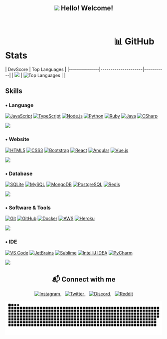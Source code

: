 <h2 align="center"><img src="https://media.giphy.com/media/hvRJCLFzcasrR4ia7z/giphy.gif" width="35"> <b>Hello! Welcome!</b></h2><br>

# ⠀⠀⠀⠀⠀⠀⠀⠀⠀⠀⠀⠀⠀⠀⠀⠀⠀📊 GitHub Stats

| DevScore | Top Languages |
|---------------|---------------------|-----------|
| <img height="170em" style="border: none !important;" src="https://github-readme-stats.vercel.app/api?username=Rafaellaerin&show_icons=true&theme=github_dark&include_all_commits=true&count_private=true" /> | ![Top Languages](https://github-readme-stats.vercel.app/api/top-langs/?username=Rafaellaerin&theme=radical&hide_border=false&include_all_commits=true&count_private=true&layout=compact) |  |

<h2>Skills</h2>

<!-- Language -->
<h3>• Language</h3>
<a href="#"><img src="https://img.shields.io/badge/JavaScript-323330?style=for-the-badge&logo=javascript&logoColor=F7DF1E" alt="JavaScript"></a>
<a href="#"><img src="https://img.shields.io/badge/TypeScript-3178C6?style=for-the-badge&logo=typescript&logoColor=white" alt="TypeScript"></a>
<a href="#"><img src="https://img.shields.io/badge/Node.js-339933?style=for-the-badge&logo=node.js&logoColor=white" alt="Node.js"></a>
<a href="#"><img src="https://img.shields.io/badge/Python-3776AB?style=for-the-badge&logo=python&logoColor=white" alt="Python"></a>
<a href="#"><img src="https://img.shields.io/badge/Ruby-CC342D?style=for-the-badge&logo=ruby&logoColor=white" alt="Ruby"></a>
<a href="#"><img src="https://img.shields.io/badge/Java-007396?style=for-the-badge&logo=java&logoColor=white" alt="Java"></a>
<a href="#"><img src="https://img.shields.io/badge/C%23-239120?style=for-the-badge&logo=csharp&logoColor=white" alt="CSharp"></a>

<img src="https://user-images.githubusercontent.com/73097560/115834477-dbab4500-a447-11eb-908a-139a6edaec5c.gif"><br>

<!-- Website -->
<h3>• Website</h3>
<a href="#"><img src="https://img.shields.io/badge/HTML5-E34F26?style=for-the-badge&logo=html5&logoColor=white" alt="HTML5"></a>
<a href="#"><img src="https://img.shields.io/badge/CSS3-1572B6?style=for-the-badge&logo=css3&logoColor=white" alt="CSS3"></a>
<a href="#"><img src="https://img.shields.io/badge/Bootstrap-7952B3?style=for-the-badge&logo=bootstrap&logoColor=white" alt="Bootstrap"></a>
<a href="#"><img src="https://img.shields.io/badge/React-20232A?style=for-the-badge&logo=react&logoColor=61DAFB" alt="React"></a>
<a href="#"><img src="https://img.shields.io/badge/Angular-DD0031?style=for-the-badge&logo=angular&logoColor=white" alt="Angular"></a>
<a href="#"><img src="https://img.shields.io/badge/Vue.js-4FC08D?style=for-the-badge&logo=vue.js&logoColor=white" alt="Vue.js"></a>

<img src="https://user-images.githubusercontent.com/73097560/115834477-dbab4500-a447-11eb-908a-139a6edaec5c.gif"><br>

<!-- Database -->
<h3>• Database</h3>
<a href="#"><img src="https://img.shields.io/badge/SQLite-003B57?style=for-the-badge&logo=sqlite&logoColor=white" alt="SQLite"></a>
<a href="#"><img src="https://img.shields.io/badge/MySQL-005C84?style=for-the-badge&logo=mysql&logoColor=white" alt="MySQL"></a>
<a href="#"><img src="https://img.shields.io/badge/MongoDB-4EA94B?style=for-the-badge&logo=mongodb&logoColor=white" alt="MongoDB"></a>
<a href="#"><img src="https://img.shields.io/badge/PostgreSQL-316192?style=for-the-badge&logo=postgresql&logoColor=white" alt="PostgreSQL"></a>
<a href="#"><img src="https://img.shields.io/badge/Redis-DC382D?style=for-the-badge&logo=redis&logoColor=white" alt="Redis"></a>

<img src="https://user-images.githubusercontent.com/73097560/115834477-dbab4500-a447-11eb-908a-139a6edaec5c.gif"><br>

<!-- Software & Tools -->
<h3>• Software & Tools</h3>
<a href="#"><img src="https://img.shields.io/badge/Git-F05032?style=for-the-badge&logo=git&logoColor=white" alt="Git"></a>
<a href="#"><img src="https://img.shields.io/badge/GitHub-181717?style=for-the-badge&logo=github&logoColor=white" alt="GitHub"></a>
<a href="#"><img src="https://img.shields.io/badge/Docker-2496ED?style=for-the-badge&logo=docker&logoColor=white" alt="Docker"></a>
<a href="#"><img src="https://img.shields.io/badge/AWS-FF9900?style=for-the-badge&logo=amazonaws&logoColor=white" alt="AWS"></a>
<a href="#"><img src="https://img.shields.io/badge/Heroku-430098?style=for-the-badge&logo=heroku&logoColor=white" alt="Heroku"></a>

<img src="https://user-images.githubusercontent.com/73097560/115834477-dbab4500-a447-11eb-908a-139a6edaec5c.gif"><br>

<!-- IDE -->
<h3>• IDE</h3>
<a href="#"><img src="https://img.shields.io/badge/VS%20Code-007ACC?style=for-the-badge&logo=visual-studio-code&logoColor=white" alt="VS Code"></a>
<a href="#"><img src="https://img.shields.io/badge/JetBrains-000000?style=for-the-badge&logo=jetbrains&logoColor=white" alt="JetBrains"></a>
<a href="#"><img src="https://img.shields.io/badge/Sublime-FF9800?style=for-the-badge&logo=sublime-text&logoColor=white" alt="Sublime"></a>
<a href="#"><img src="https://img.shields.io/badge/IntelliJ%20IDEA-000000?style=for-the-badge&logo=intellij-idea&logoColor=white" alt="IntelliJ IDEA"></a>
<a href="#"><img src="https://img.shields.io/badge/PyCharm-000000?style=for-the-badge&logo=pycharm&logoColor=white" alt="PyCharm"></a>

<img src="https://user-images.githubusercontent.com/73097560/115834477-dbab4500-a447-11eb-908a-139a6edaec5c.gif"><br>

<h2 align="center">📬 Connect with me</h2>
<p align="center">
   <!-- Instagram -->
   <a href="https://www.instagram.com/LaerinX" target="_blank">
      <img loading="lazy" src="https://img.shields.io/badge/Instagram-E4405F?style=for-the-badge&logo=instagram&logoColor=white" alt="Instagram">
   </a>
   &nbsp;&nbsp;
   <!-- Twitter -->
   <a href="https://twitter.com/Rafaellaerin" target="_blank">
      <img loading="lazy" src="https://img.shields.io/badge/Twitter-1DA1F2?style=for-the-badge&logo=twitter&logoColor=white" alt="Twitter">
   </a>
   &nbsp;&nbsp;
   <!-- Discord -->
   <a href="https://discord.gg/ZeM9MmahCs" target="_blank">
      <img loading="lazy" src="https://img.shields.io/badge/Discord-5865F2?style=for-the-badge&logo=discord&logoColor=white" alt="Discord">
   </a>
   &nbsp;&nbsp;
   <!-- Reddit -->
   <a href="https://www.reddit.com/user/Hot-Fun2441" target="_blank">
      <img loading="lazy" src="https://img.shields.io/badge/Reddit-FF4500?style=for-the-badge&logo=reddit&logoColor=white" alt="Reddit">
   </a>
</p>



<picture>
  <source media="(prefers-color-scheme: dark)" srcset="https://raw.githubusercontent.com/Rafaellaerin/Rafaellaerin/output/github-contribution-grid-snake-dark.svg">
  <source media="(prefers-color-scheme: light)" srcset="https://raw.githubusercontent.com/Rafaellaerin/Rafaellaerin/output/github-contribution-grid-snake.svg">
  <img alt="github contribution grid snake animation" src="https://raw.githubusercontent.com/Rafaellaerin/Rafaellaerin/output/github-contribution-grid-snake.svg">
</picture>
